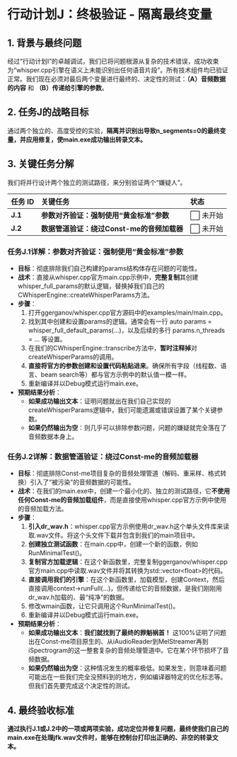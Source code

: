 # **行动计划J：终极验证 \- 隔离最终变量**

## **1\. 背景与最终问题**

经过“行动计划I”的卓越调试，我们已将问题根源从复杂的技术错误，成功收束为“whisper.cpp引擎在语义上未能识别出任何语音片段”。所有技术组件均已验证正常。我们现在必须对最后两个变量进行最终的、决定性的测试：**（A）音频数据的内容** 和 **（B）传递给引擎的参数**。

## **2\. 任务J的战略目标**

通过两个独立的、高度受控的实验，**隔离并识别出导致n\_segments=0的最终变量，并应用修复，使main.exe成功输出转录文本。**

## **3\. 关键任务分解**

我们将并行设计两个独立的测试路径，来分别验证两个“嫌疑人”。

| 任务 ID | 关键任务 | 状态 |
| :---- | :---- | :---- |
| **J.1** | **参数对齐验证：强制使用“黄金标准”参数** | ⬜ 未开始 |
| **J.2** | **数据管道验证：绕过Const-me的音频加载器** | ⬜ 未开始 |

### **任务J.1详解：参数对齐验证：强制使用“黄金标准”参数**

* **目标**：彻底排除我们自己构建的params结构体存在问题的可能性。  
* **战术**：直接从whisper.cpp官方main.cpp示例中，**完整复制**其创建whisper\_full\_params的默认逻辑，替换掉我们自己的CWhisperEngine::createWhisperParams方法。  
* **步骤**：  
  1. 打开ggerganov/whisper.cpp官方源码中的examples/main/main.cpp。  
  2. 找到其中创建和设置params的逻辑。通常会有一行 auto params \= whisper\_full\_default\_params(...)，以及后续的多行 params.n\_threads \= ... 等设置。  
  3. 在我们的CWhisperEngine::transcribe方法中，**暂时注释掉**对createWhisperParams的调用。  
  4. **直接将官方的参数创建和设置代码粘贴进来**。确保所有字段（线程数、语言、beam search等）都与官方示例中的默认值一模一样。  
  5. 重新编译并以Debug模式运行main.exe。  
* **预期结果分析**：  
  * **如果成功输出文本**：证明问题就出在我们自己实现的createWhisperParams逻辑中，我们可能遗漏或错误设置了某个关键参数。  
  * **如果仍然输出为空**：则几乎可以排除参数问题，问题的嫌疑就完全落在了音频数据本身上。

### **任务J.2详解：数据管道验证：绕过Const-me的音频加载器**

* **目标**：彻底排除Const-me项目复杂的音频处理管道（解码、重采样、格式转换）引入了“被污染”的音频数据的可能性。  
* **战术**：在我们的main.exe中，创建一个最小化的、独立的测试路径，它**不使用任何Const-me的音频加载组件**，而是直接使用whisper.cpp官方示例中使用的音频加载方法。  
* **步骤**：  
  1. **引入dr\_wav.h**：whisper.cpp官方示例使用dr\_wav.h这个单头文件库来读取.wav文件。将这个头文件下载并包含到我们的main项目中。  
  2. **创建独立测试函数**：在main.cpp中，创建一个新的函数，例如RunMinimalTest()。  
  3. **复制官方加载逻辑**：在这个新函数里，完整复制ggerganov/whisper.cpp官方main.cpp中读取.wav文件并将其转换为std::vector\<float\>的代码。  
  4. **直接调用我们的引擎**：在这个新函数里，加载模型，创建Context，然后直接调用context-\>runFull(...)，但传递给它的音频数据，是我们刚刚用dr\_wav.h加载的、最“纯净”的数据。  
  5. 修改wmain函数，让它只调用这个RunMinimalTest()。  
  6. 重新编译并以Debug模式运行main.exe。  
* **预期结果分析**：  
  * **如果成功输出文本**：**我们就找到了最终的罪魁祸首！** 这100%证明了问题出在Const-me项目原生的、从iAudioReader到MelStreamer再到iSpectrogram的这一整套复杂的音频处理管道中。它在某个环节损坏了音频数据。  
  * **如果仍然输出为空**：这种情况发生的概率极低。如果发生，则意味着问题可能出在一些我们完全没预料到的地方，例如编译器特定的优化标志等。但我们首先要完成这个决定性的测试。

## **4\. 最终验收标准**

**通过执行J.1或J.2中的一项或两项实验，成功定位并修复问题，最终使我们自己的main.exe在处理jfk.wav文件时，能够在控制台打印出正确的、非空的转录文本。**